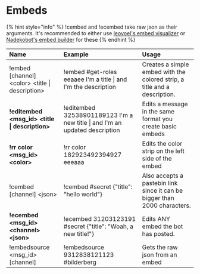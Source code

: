 # Embeds

{% hint style="info" %}
!cembed and !ecembed take raw json as their arguments. It's recommended to either use [leovoel's embed visualizer](https://leovoel.github.io/embed-visualizer/) or [Nadekobot's embed builder](https://embedbuilder.nadekobot.me/) for these
{% endhint %}

| Name | Example | Usage |
| :--- | :--- | :--- |
| !embed \[channel\] &lt;color&gt; &lt;title \| description&gt; | !embed \#get-roles eeaaee I'm a title \| and I'm the description | Creates a simple embed with the colored strip, a title and a description. |
| **!editembed &lt;msg\_id&gt; &lt;title \| description&gt;** | !editembed 32538901189123 I'm a new title \| and I'm an updated description | Edits a message in the same format you create basic embeds |
| **!rr color &lt;msg\_id&gt; &lt;color&gt;** | !rr color 182923492394927 eeeaaa | Edits the color strip on the left side of the embed |
| !cembed  \[channel\] &lt;json&gt; | !cembed \#secret {"title": "hello world"} | Also accepts a pastebin link since it can be bigger than 2000 characters. |
| **!ecembed &lt;msg\_id&gt; &lt;channel&gt; &lt;json&gt;** | !ecembed 31203123191 \#secret {"title": "Woah, a new title!"} | Edits ANY embed the bot has posted. |
| !embedsource &lt;msg\_id&gt; \[channel\] | !embedsource 9312838121123 \#bilderberg | Gets the raw json from an embed |

## 



